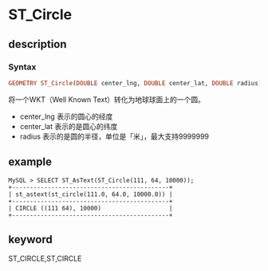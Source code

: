 # ST_Circle

## description

### Syntax

```Haskell
GEOMETRY ST_Circle(DOUBLE center_lng, DOUBLE center_lat, DOUBLE radius)
```

将一个WKT（Well Known Text）转化为地球球面上的一个圆。

* center_lng 表示的圆心的经度
* center_lat 表示的是圆心的纬度
* radius 表示的是圆的半径，单位是「米」，最大支持9999999

## example

```Plain Text
MySQL > SELECT ST_AsText(ST_Circle(111, 64, 10000));
+--------------------------------------------+
| st_astext(st_circle(111.0, 64.0, 10000.0)) |
+--------------------------------------------+
| CIRCLE ((111 64), 10000)                   |
+--------------------------------------------+
```

## keyword

ST_CIRCLE,ST,CIRCLE
